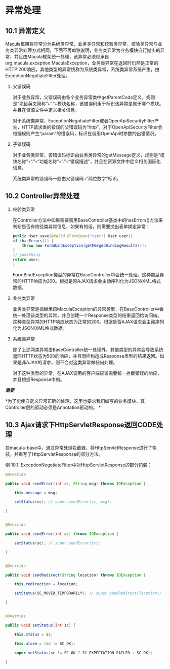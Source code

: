# 异常处理

## 10.1 异常定义

Macula框架将异常分为系统类异常、业务类异常和校验类异常，校验类异常与业务类异常处理方式相同，下面不再单独说明，业务类异常为业务模块自行抛出的异常，并且由Macula框架统一处理，该异常必须继承自org.macula.exception.MaculaException，业务类异常在返回时仍然是正常的HTTP 200响应。其他类型的异常统称为系统类异常，系统类异常系统产生，由ExceptionNegotiateFilter处理。

1. 父错误码

    对于业务异常，父错误码由各个业务异常类中getParentCode定义，规则是“项目英文简称”+“.”+模块名称，该错误码用于标识该异常是属于哪个模块。并且在资源文件中定义相关信息。

    对于系统类异常，ExceptionNegotiateFilter或者OpenApiSecurityFilter产生，HTTP请求类的错误的父错误码为“http”，对于OpenApiSecurityFilter会根据规则产生“param”的错误码，标识在调用OpenApi时参数的出错情况。
    
2. 子错误码

    对于业务类异常，该错误码标识由业务类异常的getMessage定义，规则是“模块名称”+“.”+“功能名称”+“.”+“错误描述”，并且在资源文件中定义相关国际化信息。
    
    系统类异常的错误码一般由父错误码+“两位数字”标识。

## 10.2 Controller异常处理

1. 校验类异常

    在Controller方法中如果需要调用BaseController基类中的hasErrors()方法来判断是否有校验类异常信息，如果有的话，则需要抛出表单绑定异常：
    ```java
    public User save(@Valid @FormBean("user") User user){
    if (hasErrors()) {
        throw new FormBindException(getMergedBindingResults());
    }
    // something
    return user;
    }          
    ```
    
    FormBindException类型的异常在BaseController中会统一处理。这种类型异常的HTTP响应为200。根据是否AJAX请求会主动序列化为JSON/XML格式数据。

2. 业务类异常

    业务类异常是指继承自MaculaException的异常类型，在BaseController中会统一处理该类型的异常，并且创建一个Response类型的结果返回给访问端。这种类型异常的HTTP响应状态为正常的200。根据是否AJAX请求会主动序列化为JSON/XML格式数据。
    
3. 系统类异常

    除了上述两类异常由BaseController统一处理外，其他类型的异常会导致系统返回HTTP状态为500的响应，并且同样构造成Response类型的结果返回。如果是非AJAX的请求，则不会对这类异常做任何处理。
    
    对于这种类型的异常，在AJAX调用的客户端应该需要统一拦截错误的响应，并且根据Response中的。
    
***重要***

*为了能使自定义异常正确的处理，这里也要求我们编写的业务模块，其Controller层的驱动必须是Annotation驱动的。  *

## 10.3 Ajax请求下HttpServletResponse返回CODE处理

在macula-base中，通过异常处理拦截器，将HttpServletResponse进行了包装，并重写了HttpServletResponse的部分方法。

例 10.1. ExceptionNegotiateFilter中对HttpServletResponse的部分包装：

```java
@Override

public void sendError(int sc, String msg) throws IOException {

    this.message = msg;

    setStatus(sc); // super.sendError(sc, msg);

}


@Override

public void sendError(int sc) throws IOException {

    setStatus(sc); // super.sendError(sc);

}


@Override

public void sendRedirect(String location) throws IOException {

    this.redirection = location;

    setStatus(SC_MOVED_TEMPORARILY); // super.sendRedirect(location);

}


@Override

public void setStatus(int sc) {

    this.status = sc;

    this.alarm = (sc != SC_OK);

    super.setStatus(sc != SC_OK ? SC_EXPECTATION_FAILED : SC_OK);

}
```




